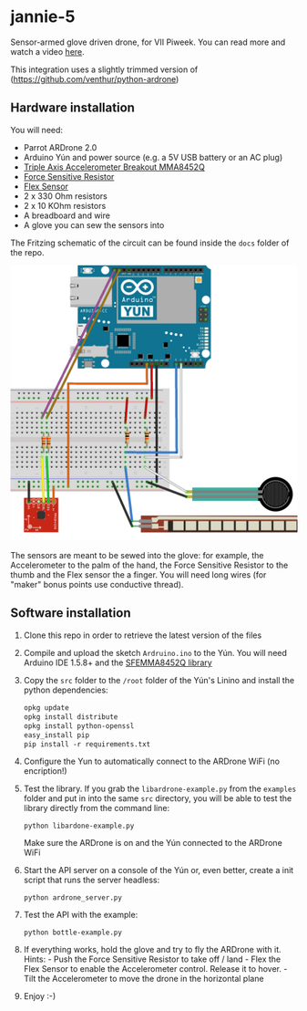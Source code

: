 jannie-5
========
Sensor-armed glove driven drone, for VII Piweek. You can read more and watch a video [here](http://moduslaborandi.net/vii-piweek-jannie-5/).

This integration uses a slightly trimmed version of (https://github.com/venthur/python-ardrone)

Hardware installation
---------------------

You will need:
- Parrot ARDrone 2.0
- Arduino Yún and power source (e.g. a 5V USB battery or an AC plug)
- [Triple Axis Accelerometer Breakout MMA8452Q](https://www.sparkfun.com/products/12756)
- [Force Sensitive Resistor](https://www.sparkfun.com/products/9375)
- [Flex Sensor](https://www.sparkfun.com/products/8606)
- 2 x 330 Ohm resistors
- 2 x 10 KOhm resistors
- A breadboard and wire
- A glove you can sew the sensors into

The Fritzing schematic of the circuit can be found inside the `docs` folder of the repo.

![alt text](https://github.com/yamila-moreno/jannie-5/blob/master/docs/schematic_bb.png "Fritzing schematic")

The sensors are meant to be sewed into the glove: for example, the Accelerometer to the palm of the hand, the Force Sensitive Resistor to the thumb and the Flex sensor the a finger. You will need long wires (for "maker" bonus points use conductive thread).

Software installation
---------------------

1. Clone this repo in order to retrieve the latest version of the files
2. Compile and upload the sketch `Ardruino.ino` to the Yún. You will need Arduino IDE 1.5.8+ and the [SFEMMA8452Q library](https://github.com/sparkfun/MMA8452_Accelerometer/tree/master/Firmware/libraries/SFE_MMA8452Q)
3. Copy the `src` folder to the `/root` folder of the Yún's Linino and install the python dependencies:

   ```
   opkg update
   opkg install distribute
   opkg install python-openssl
   easy_install pip
   pip install -r requirements.txt
   ```
4. Configure the Yun to automatically connect to the ARDrone WiFi (no encription!)
5. Test the library. If you grab the `libardrone-example.py` from the `examples` folder and put in into the same `src` directory, you will be able to test the library directly from the command line:

   ```
   python libardone-example.py
   ```
   Make sure the ARDrone is on and the Yún connected to the ARDrone WiFi
6. Start the API server on a console of the Yún or, even better, create a init script that runs the server headless:
       
   ```
   python ardrone_server.py
   ```
7. Test the API with the example:

   ```
   python bottle-example.py
   ```
8. If everything works, hold the glove and try to fly the ARDrone with it. Hints:
       - Push the Force Sensitive Resistor to take off / land
       - Flex the Flex Sensor to enable the Accelerometer control. Release it to hover.
       - Tilt the Accelerometer to move the drone in the horizontal plane

9. Enjoy :-)
